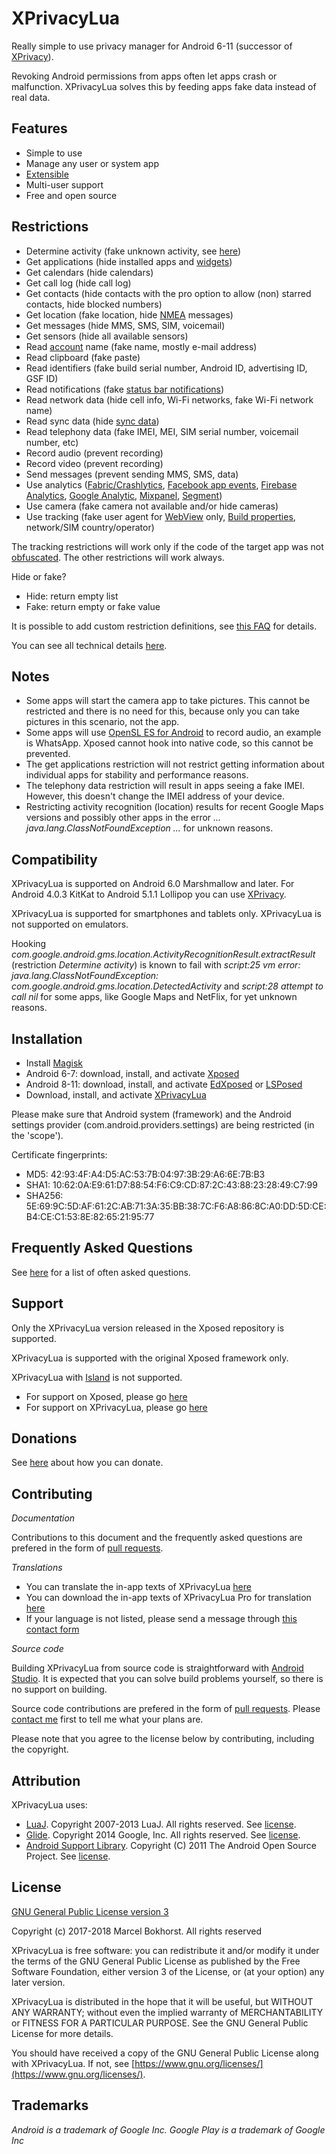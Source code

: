 XPrivacyLua
===========


Really simple to use privacy manager for Android 6-11 (successor of [XPrivacy](https://forum.xda-developers.com/xposed/modules/xprivacy-ultimate-android-privacy-app-t2320783"]XPrivacy[/URL])).

Revoking Android permissions from apps often let apps crash or malfunction.
XPrivacyLua solves this by feeding apps fake data instead of real data.

Features
--------

* Simple to use
* Manage any user or system app
* [Extensible](https://github.com/M66B/XPrivacyLua/blob/master/DEFINE.md)
* Multi-user support
* Free and open source

Restrictions
------------

* Determine activity (fake unknown activity, see [here](https://developers.google.com/location-context/activity-recognition/))
* Get applications (hide installed apps and [widgets](https://developer.android.com/reference/android/appwidget/AppWidgetManager.html))
* Get calendars (hide calendars)
* Get call log (hide call log)
* Get contacts (hide contacts with the pro option to allow (non) starred contacts, hide blocked numbers)
* Get location (fake location, hide [NMEA](https://en.wikipedia.org/wiki/NMEA_0183) messages)
* Get messages (hide MMS, SMS, SIM, voicemail)
* Get sensors (hide all available sensors)
* Read [account](https://developer.android.com/reference/android/accounts/Account.html) name (fake name, mostly e-mail address)
* Read clipboard (fake paste)
* Read identifiers (fake build serial number, Android ID, advertising ID, GSF ID)
* Read notifications (fake [status bar notifications](https://developer.android.com/reference/android/service/notification/StatusBarNotification.html))
* Read network data (hide cell info, Wi-Fi networks, fake Wi-Fi network name)
* Read sync data (hide [sync data](https://developer.android.com/training/sync-adapters/creating-sync-adapter.html))
* Read telephony data (fake IMEI, MEI, SIM serial number, voicemail number, etc)
* Record audio (prevent recording)
* Record video (prevent recording)
* Send messages (prevent sending MMS, SMS, data)
* Use analytics ([Fabric/Crashlytics](https://get.fabric.io/), [Facebook app events](https://developers.facebook.com/docs/reference/androidsdk/current/facebook/com/facebook/appevents/appeventslogger.html/), [Firebase Analytics](https://firebase.google.com/docs/analytics/), [Google Analytic](https://www.google.com/analytics/), [Mixpanel](https://mixpanel.com/), [Segment](https://segment.com/))
* Use camera (fake camera not available and/or hide cameras)
* Use tracking (fake user agent for [WebView](https://developer.android.com/reference/android/webkit/WebView.html) only, [Build properties](https://developer.android.com/reference/android/os/Build.html), network/SIM country/operator)

The tracking restrictions will work only if the code of the target app was not [obfuscated](https://developer.android.com/studio/build/shrink-code.html).
The other restrictions will work always.

Hide or fake?

* Hide: return empty list
* Fake: return empty or fake value

It is possible to add custom restriction definitions, see [this FAQ](https://github.com/M66B/XPrivacyLua/blob/master/FAQ.md#user-content-faq8) for details.

You can see all technical details [here](https://github.com/M66B/XPrivacyLua/blob/master/app/src/main/assets/hooks.json).

Notes
-----

* Some apps will start the camera app to take pictures. This cannot be restricted and there is no need for this, because only you can take pictures in this scenario, not the app.
* Some apps will use [OpenSL ES for Android](https://developer.android.com/ndk/guides/audio/opensl-for-android.html) to record audio, an example is WhatsApp. Xposed cannot hook into native code, so this cannot be prevented.
* The get applications restriction will not restrict getting information about individual apps for stability and performance reasons.
* The telephony data restriction will result in apps seeing a fake IMEI. However, this doesn't change the IMEI address of your device.
* Restricting activity recognition (location) results for recent Google Maps versions and possibly other apps in the error *... java.lang.ClassNotFoundException ...* for unknown reasons.

Compatibility
-------------

XPrivacyLua is supported on Android 6.0 Marshmallow and later.
For Android 4.0.3 KitKat to Android 5.1.1 Lollipop you can use [XPrivacy](https://github.com/M66B/XPrivacy/blob/master/README.md).

XPrivacyLua is supported for smartphones and tablets only. XPrivacyLua is not supported on emulators.

Hooking *com.google.android.gms.location.ActivityRecognitionResult.extractResult* (restriction *Determine activity*)
is known to fail with *script:25 vm error: java.lang.ClassNotFoundException: com.google.android.gms.location.DetectedActivity*
and *script:28 attempt to call nil* for some apps, like Google Maps and NetFlix, for yet unknown reasons.

Installation
------------

* Install [Magisk](https://www.xda-developers.com/how-to-install-magisk/)
* Android 6-7: download, install, and activate [Xposed](http://forum.xda-developers.com/xposed)
* Android 8-11: download, install, and activate [EdXposed](https://forum.xda-developers.com/t/official-edxposed-the-successor-of-xposed-oreo-pie-q-r-2020-07-19.4070199) or [LSPosed](https://forum.xda-developers.com/t/lsposed-xposed-framework-8-0-11-0-edxposed-alternetive.4228973/)
* Download, install, and activate [XPrivacyLua](http://repo.xposed.info/module/eu.faircode.xlua)

Please make sure that Android system (framework) and the Android settings provider (com.android.providers.settings) are being restricted (in the 'scope').

Certificate fingerprints:

* MD5: 42:93:4F:A4:D5:AC:53:7B:04:97:3B:29:A6:6E:7B:B3
* SHA1: 10:62:0A:E9:61:D7:88:54:F6:C9:CD:87:2C:43:88:23:28:49:C7:99
* SHA256: 5E:69:9C:5D:AF:61:2C:AB:71:3A:35:BB:38:7C:F6:A8:86:8C:A0:DD:5D:CE:B4:CE:C1:53:8E:82:65:21:95:77

Frequently Asked Questions
--------------------------

See [here](https://github.com/M66B/XPrivacyLua/blob/master/FAQ.md) for a list of often asked questions.

Support
-------

Only the XPrivacyLua version released in the Xposed repository is supported.

XPrivacyLua is supported with the original Xposed framework only.

XPrivacyLua with [Island](http://forum.xda-developers.com/android/-t3366295) is not supported.

* For support on Xposed, please go [here](http://forum.xda-developers.com/xposed)
* For support on XPrivacyLua, please go [here](https://forum.xda-developers.com/xposed/modules/xprivacylua6-0-android-privacy-manager-t3730663)

Donations
---------

See [here](https://lua.xprivacy.eu/) about how you can donate.

Contributing
------------

*Documentation*

Contributions to this document and the frequently asked questions
are prefered in the form of [pull requests](https://help.github.com/articles/creating-a-pull-request/).

*Translations*

* You can translate the in-app texts of XPrivacyLua [here](https://crowdin.com/project/xprivacylua/)
* You can download the in-app texts of XPrivacyLua Pro for translation [here](https://lua.xprivacy.eu/strings_pro.xml)
* If your language is not listed, please send a message through [this contact form](https://contact.faircode.eu/)

*Source code*

Building XPrivacyLua from source code is straightforward with [Android Studio](http://developer.android.com/sdk/).
It is expected that you can solve build problems yourself, so there is no support on building.

Source code contributions are prefered in the form of [pull requests](https://help.github.com/articles/creating-a-pull-request/).
Please [contact me](https://contact.faircode.eu/) first to tell me what your plans are.

Please note that you agree to the license below by contributing, including the copyright.

Attribution
-----------

XPrivacyLua uses:

* [LuaJ](https://sourceforge.net/projects/luaj/). Copyright 2007-2013 LuaJ. All rights reserved. See [license](http://luaj.sourceforge.net/license.txt).
* [Glide](https://bumptech.github.io/glide/). Copyright 2014 Google, Inc. All rights reserved. See [license](https://raw.githubusercontent.com/bumptech/glide/master/LICENSE).
* [Android Support Library](https://developer.android.com/tools/support-library/). Copyright (C) 2011 The Android Open Source Project. See [license](https://android.googlesource.com/platform/frameworks/support/+/master/LICENSE.txt).

License
-------

[GNU General Public License version 3](https://www.gnu.org/licenses/gpl.txt)

Copyright (c) 2017-2018 Marcel Bokhorst. All rights reserved

XPrivacyLua is free software: you can redistribute it and/or modify
it under the terms of the GNU General Public License as published by
the Free Software Foundation, either version 3 of the License, or
(at your option) any later version.

XPrivacyLua is distributed in the hope that it will be useful,
but WITHOUT ANY WARRANTY; without even the implied warranty of
MERCHANTABILITY or FITNESS FOR A PARTICULAR PURPOSE.  See the
GNU General Public License for more details.

You should have received a copy of the GNU General Public License
along with XPrivacyLua. If not, see [https://www.gnu.org/licenses/](https://www.gnu.org/licenses/).

Trademarks
----------

*Android is a trademark of Google Inc. Google Play is a trademark of Google Inc*
